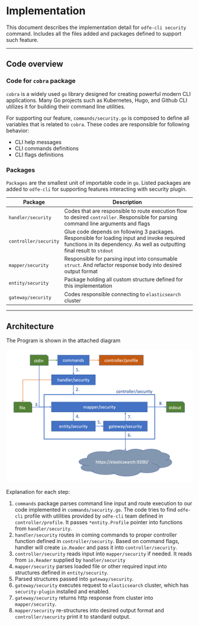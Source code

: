 # Implementation

This document describes the implementation detail for `odfe-cli security` command. Includes all the files added and packages defined to support such feature.

---

## Code overview

### Code for `cobra` package

`cobra` is a widely used `go` library designed for creating powerful modern CLI applications. Many Go projects such as Kubernetes, Hugo, and Github CLI utilizes it for building their command line utilities.

For supporting our feature, `commands/security.go` is composed to define all variables that is related to `cobra`. These codes are responsible for following behavior:
- CLI help messages
- CLI commands definitions
- CLI flags definitions

### Packages

`Packages` are the smallest unit of importable code in `go`. Listed packages are added to `odfe-cli` for supporting features interacting with security plugin.

Package | Description
--------|-------------
`handler/security` | Codes that are responsible to route execution flow to desired `controller`. Responsible for parsing command line arguments and flags
`controller/security` | Glue code depends on following 3 packages. Responsible for loading input and invoke required functions in its dependency. As well as outputting final result to `stdout`
`mapper/security` | Responsible for parsing input into consumable `struct`. And refactor response body into desired output format
`entity/security` | Package holding all custom structure defined for this implementation
`gateway/security` | Codes responsible connecting to `elasticsearch` cluster

---

## Architecture

The Program is shown in the attached diagram

![flow](flow.png)

Explanation for each step:

1. `commands` package parses command line input and route execution to our code implemented in `commands/security.go`. The code tries to find `odfe-cli` profile with utilities provided by `odfe-cli` team defined in `controller/profile`. It passes `*entity.Profile` pointer into functions from `handler/security`.
2. `handler/security` routes in coming commands to proper controller function defined in `controller/security`. Based on command flags, handler will create `io.Reader` and pass it into `controller/security`.
3. `controller/security` reads input into `mapper/security` if needed. It reads from `io.Reader` supplied by `handler/security`
4. `mapper/security` parses loaded file or other required input into structures defined in `entity/security`.
5. Parsed structures passed into `gateway/security`.
6. `gateway/security` executes request to `elasticsearch` cluster, which has `security-plugin` installed and enabled.
7. `gateway/security` returns http response from cluster into `mapper/security`.
8. `mapper/security` re-structures into desired output format and `controller/security` print it to standard output.
